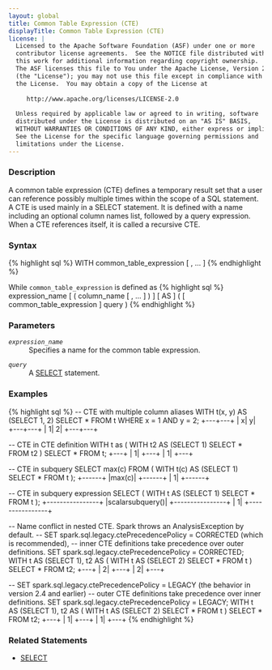 ```yaml
---
layout: global
title: Common Table Expression (CTE)
displayTitle: Common Table Expression (CTE)
license: |
  Licensed to the Apache Software Foundation (ASF) under one or more
  contributor license agreements.  See the NOTICE file distributed with
  this work for additional information regarding copyright ownership.
  The ASF licenses this file to You under the Apache License, Version 2.0
  (the "License"); you may not use this file except in compliance with
  the License.  You may obtain a copy of the License at
 
     http://www.apache.org/licenses/LICENSE-2.0
 
  Unless required by applicable law or agreed to in writing, software
  distributed under the License is distributed on an "AS IS" BASIS,
  WITHOUT WARRANTIES OR CONDITIONS OF ANY KIND, either express or implied.
  See the License for the specific language governing permissions and
  limitations under the License.
---
```


### Description

A common table expression (CTE) defines a temporary result set that a user can reference possibly multiple times within the scope of a SQL statement. A CTE is used mainly in a SELECT statement. It is defined with a name including an optional column names list, followed by a query expression. When a CTE references itself, it is called a recursive CTE.

### Syntax

{% highlight sql %}
WITH common_table_expression [ , ... ]
{% endhighlight %}

While `common_table_expression` is defined as
{% highlight sql %}
expression_name [ ( column_name [ , ... ] ) ] [ AS ] ( [ common_table_expression ] query )
{% endhighlight %}

### Parameters

<dl>
  <dt><code><em>expression_name</em></code></dt>
  <dd>
    Specifies a name for the common table expression.
  </dd>
</dl>
<dl>
  <dt><code><em>query</em></code></dt>
  <dd>
    A <a href="sql-ref-syntax-qry-select.html">SELECT</a> statement.
  </dd>
</dl>

### Examples

{% highlight sql %}
-- CTE with multiple column aliases
WITH t(x, y) AS (SELECT 1, 2)
SELECT * FROM t WHERE x = 1 AND y = 2;
  +---+---+
  |  x|  y|
  +---+---+
  |  1|  2|
  +---+---+

-- CTE in CTE definition
WITH t as (
    WITH t2 AS (SELECT 1)
    SELECT * FROM t2
)
SELECT * FROM t;
  +---+
  |  1|
  +---+
  |  1|
  +---+

-- CTE in subquery
SELECT max(c) FROM (
    WITH t(c) AS (SELECT 1)
    SELECT * FROM t
);
  +------+
  |max(c)|
  +------+
  |     1|
  +------+

-- CTE in subquery expression
SELECT (
    WITH t AS (SELECT 1)
    SELECT * FROM t
);
  +----------------+
  |scalarsubquery()|
  +----------------+
  |               1|
  +----------------+

-- Name conflict in nested CTE. Spark throws an AnalysisException by default.
-- SET spark.sql.legacy.ctePrecedencePolicy = CORRECTED (which is recommended),
-- inner CTE definitions take precedence over outer definitions.
SET spark.sql.legacy.ctePrecedencePolicy = CORRECTED;
WITH
    t AS (SELECT 1),
    t2 AS (
        WITH t AS (SELECT 2)
        SELECT * FROM t
    )
SELECT * FROM t2;
  +---+
  |  2|
  +---+
  |  2|
  +---+

-- SET spark.sql.legacy.ctePrecedencePolicy = LEGACY (the behavior in version 2.4 and earlier)
-- outer CTE definitions take precedence over inner definitions.
SET spark.sql.legacy.ctePrecedencePolicy = LEGACY;
WITH
    t AS (SELECT 1),
    t2 AS (
        WITH t AS (SELECT 2)
        SELECT * FROM t
    )
SELECT * FROM t2;
  +---+
  |  1|
  +---+
  |  1|
  +---+
{% endhighlight %}

### Related Statements

 * [SELECT](sql-ref-syntax-qry-select.html)
